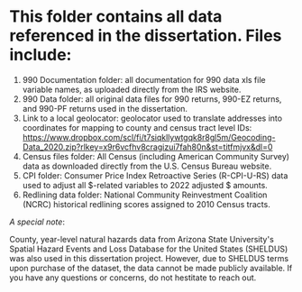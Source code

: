 # This folder contains all data referenced in the dissertation. Files include:

1. 990 Documentation folder: all documentation for 990 data xls file variable names, as uploaded directly from the IRS website. 
2. 990 Data folder: all original data files for 990 returns, 990-EZ returns, and 990-PF returns used in the dissertation.
3. Link to a local geolocator: geolocator used to translate addresses into coordinates for mapping to county and census tract level IDs:
https://www.dropbox.com/scl/fi/t7siqkllywtgqk8r8gl5m/Geocoding-Data_2020.zip?rlkey=x9r6vcfhv8cragizui7fah80n&st=titfmjvx&dl=0
4. Census files folder: All Census (including American Community Survey) data as downloaded directly from the U.S. Census Bureau website.
5. CPI folder: Consumer Price Index Retroactive Series (R-CPI-U-RS) data used to adjust all $-related variables to 2022 adjusted $ amounts.
6. Redlining data folder: National Community Reinvestment Coalition (NCRC) historical redlining scores assigned to 2010 Census tracts.

*A special note*: 

County, year-level natural hazards data from Arizona State University's Spatial Hazard Events and Loss Database for the United States (SHELDUS) was also used in this dissertation project. However, due to SHELDUS terms upon purchase of the dataset, the data cannot be made publicly available. If you have any questions or concerns, do not hestitate to reach out.
